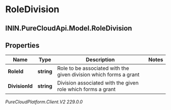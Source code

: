 # RoleDivision

## ININ.PureCloudApi.Model.RoleDivision

## Properties

|Name | Type | Description | Notes|
|------------ | ------------- | ------------- | -------------|
| **RoleId** | **string** | Role to be associated with the given division which forms a grant | |
| **DivisionId** | **string** | Division associated with the given role which forms a grant | |



_PureCloudPlatform.Client.V2 229.0.0_
